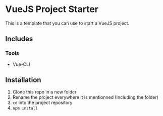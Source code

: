 # VueJS Project Starter

This is a template that you can use to start a VueJS project.

## Includes

### Tools
- Vue-CLI



## Installation

1. Clone this repo in a new folder
2. Rename the project everywhere it is mentionned (Including the folder)
3. `cd` into the project repository
4. `npm install`

